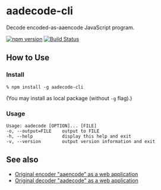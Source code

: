 # aadecode-cli
Decode encoded-as-aaencode JavaScript program.

[![npm version](https://badge.fury.io/js/aadecode-cli.svg)](https://badge.fury.io/js/aadecode-cli)
[![Build Status](https://travis-ci.org/cat-in-136/aadecode-cli.svg?branch=master)](https://travis-ci.org/cat-in-136/aadecode-cli)

## How to Use

### Install
```
% npm install -g aadecode-cli
```

(You may install as local package (without `-g` flag).)

### Usage
```
Usage: aadecode [OPTION]... [FILE]
-o, --output=FILE    output to FILE
-h, --help           display this help and exit
-v, --version        output version information and exit
```

## See also

 * [Original encoder "aaencode" as a web application](http://utf-8.jp/public/aaencode.html)
 * [Original decoder "aadecode" as a web application](https://cat-in-136.github.io/2010/12/aadecode-decode-encoded-as-aaencode.html)
